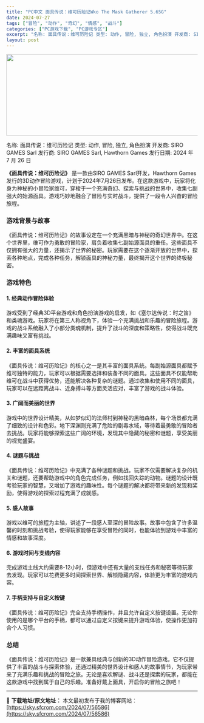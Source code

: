 ```yaml
---
title: "PC中文 面具传说：维可历险记Wko The Mask Gatherer 5.65G"
date: 2024-07-27
tags: ["冒险", "动作", "奇幻", "情感", "战斗"]
categories: ["PC游戏下载", "PC游戏专区"]
excerpt: "名称: 面具传说：维可历险记 类型: 动作, 冒险, 独立, 角色扮演 开发商: SIRO GAMES Sarl 发行商: SIRO GAMES Sarl, Hawthorn Games 发行日期: 2024 年 7 月 26 日 《面具传说：维可历险记》 是一款由SIRO GAMES Sarl开发&hellip;"
layout: post
---
```


<img class="aligncenter size-full wp-image-56587" src="https://sky.sfcrom.com/wp-content/uploads/2024/07/2024072702333268.webp" alt="" width="660" height="215" />

名称: 面具传说：维可历险记
类型: 动作, 冒险, 独立, 角色扮演
开发商: SIRO GAMES Sarl
发行商: SIRO GAMES Sarl, Hawthorn Games
发行日期: 2024 年 7 月 26 日

<strong>《面具传说：维可历险记》</strong> 是一款由SIRO GAMES Sarl开发，Hawthorn Games发行的3D动作冒险游戏，计划于2024年7月26日发布。在这款游戏中，玩家将化身为神秘的小冒险家维可，穿梭于一个充满奇幻、探索与挑战的世界中，收集七副强大的始源面具。游戏巧妙地融合了冒险与实时战斗，提供了一段令人兴奋的冒险旅程。
<h3>游戏背景与故事</h3>
《面具传说：维可历险记》的故事设定在一个充满黑暗与神秘的奇幻世界中。在这个世界里，维可作为勇敢的冒险家，肩负着收集七副始源面具的重任。这些面具不仅拥有强大的力量，还揭示了世界的秘密。玩家需要在这个逐渐开放的世界中，探索各种地点，完成各种任务，解锁面具的神秘力量，最终揭开这个世界的终极秘密。
<h3>游戏特色</h3>
<h4>1. <strong>经典动作冒险体验</strong></h4>
游戏受到了经典3D平台游戏和角色扮演游戏的启发，如《塞尔达传说：时之笛》和类魂游戏。玩家将在第三人称视角下，体验一个充满挑战和乐趣的冒险旅程。游戏的战斗系统融入了小部分类魂机制，提升了战斗的深度和策略性，使得战斗既充满趣味又富有挑战。
<h4>2. <strong>丰富的面具系统</strong></h4>
《面具传说：维可历险记》的核心之一是其丰富的面具系统。每副始源面具都赋予维可独特的能力，玩家可以根据需要选择和装备不同的面具。这些面具不仅能帮助维可在战斗中获得优势，还能解决各种复杂的谜题。通过收集和使用不同的面具，玩家可以在远距离战斗、近身搏斗等方面灵活应对，丰富了游戏的战斗体验。
<h4>3. <strong>广阔而美丽的世界</strong></h4>
游戏中的世界设计精美，从如梦似幻的法师村到神秘的黑暗森林，每个场景都充满了细致的设计和色彩。地下深渊则充满了危险的剧毒水域，等待着最勇敢的冒险者去挑战。玩家将能够探索这些广阔的环境，发现其中隐藏的秘密和谜题，享受美丽的视觉盛宴。
<h4>4. <strong>谜题与挑战</strong></h4>
《面具传说：维可历险记》中充满了各种谜题和挑战。玩家不仅需要解决复杂的机关和谜题，还要帮助游戏中的角色完成任务，例如找回失踪的动物。谜题的设计既考验玩家的智慧，又增加了游戏的趣味性。每个谜题的解决都将带来新的发现和奖励，使得游戏的探索过程充满了成就感。
<h4>5. <strong>感人故事</strong></h4>
游戏以维可的旅程为主轴，讲述了一段感人至深的冒险故事。故事中包含了许多温馨的时刻和挑战考验，使得玩家能够在享受冒险的同时，也能体验到游戏中丰富的情感和故事深度。
<h4>6. <strong>游戏时间与支线内容</strong></h4>
完成游戏主线大约需要8-12小时，但游戏中还有大量的支线任务和秘密等待玩家去发现。玩家可以花费更多时间探索世界、解锁隐藏内容，体验更为丰富的游戏内容。
<h4>7. <strong>手柄支持与自定义按键</strong></h4>
《面具传说：维可历险记》完全支持手柄操作，并且允许自定义按键设置。无论你使用的是哪个平台的手柄，都可以通过自定义按键来提升游戏体验，使操作更加符合个人习惯。
<h3>总结</h3>
《面具传说：维可历险记》是一款兼具经典与创新的3D动作冒险游戏。它不仅提供了丰富的战斗与探索体验，还通过精美的世界设计和感人的故事情节，为玩家带来了充满乐趣和挑战的冒险之旅。无论是喜欢解谜、战斗还是探索的玩家，都能在这款游戏中找到属于自己的乐趣。准备好戴上面具，开启你的冒险之旅吧！

---
📖 **下载地址/原文地址：** 本文最初发布于我的博客网站：[https://sky.sfcrom.com/2024/07/56586](https://sky.sfcrom.com/2024/07/56586)
